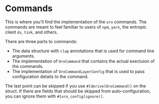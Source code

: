 # Commands

This is where you'll find the implementation of the `oro` commands.
The commands are meant to feel familiar to users of `npm`, `yarn`, the entropic client `ds`, `tink`, and others.

There are three parts to commands:

 * The data structure with `clap` annotations that is used for command line arguments.
 * The implementation of `OroCommand` that contains the actual exectuion of the commands.
 * The implementation of `OroCommandLayerConfig` that is used to pass configuration details to the command.

The last point can be skipped if you use `#[derive(OroCommand)]` on the struct.
If there are fields that should be skipped from auto-configuration, you can ignore them with `#[oro_config(ignore)]`.
